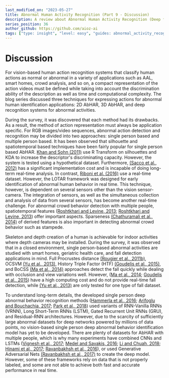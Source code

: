 ```yaml
---  
last_modified_on: "2023-05-27"
title: Abnormal Human Activity Recognition (Part 9 - Discussion)
description: A review about Abnormal Human Activity Recognition (Deep features based) (cont.).
series_position: 36
author_github: https://github.com/aioz-ai
tags: ["type: insight", "level: easy", "guides: abnormal_activity_recognition"]
---  
```

# Discussion

For vision-based human action recognition systems that classify human actions as normal or abnormal in a variety of applications such as AAL, smart homes, crowd analysis, and so on, a compact representation of the action videos must be defined while taking into account the discrimination ability of the description as well as time and computational complexity. The blog series discussed three techniques for expressing actions for abnormal human identification applications: 2D AbHAR, 3D AbHAR, and deep recognition systems for abnormal activities.

During the survey, it was discovered that each method had its drawbacks. As a result, the method of action representation must always be application specific. For RGB images/video sequences, abnormal action detection and recognition may be divided into two approaches: single person based and multiple person based. It has been observed that silhouette and spatiotemporal based techniques have been fairly popular for single person based AbHAR. [Khan and Sohn (2011)](https://ieeexplore.ieee.org/abstract/document/6131162) use R Transform on silhouettes and KDA to increase the descriptor's discriminating capacity. However, the system is tested using a hypothetical dataset. Furthermore, [(Sacco et al., 2012)](https://www.tandfonline.com/doi/full/10.2147/CIA.S36297) has a significant implementation cost and is incapable of doing long-term real-time analysis. In contrast, [Riboni et al. (2016)](https://ieeexplore.ieee.org/document/7457139) use a real-time dataset. However, the LOTAR framework was designed for early identification of abnormal human behavior in real time. This technique, however, is dependent on several sensors other than the vision sensor-camera. The integration of sensors, as well as the simultaneous collection and analysis of data from several sensors, has become another real-time challenge. For abnormal crowd behavior detection with multiple people, spatiotemporal features ([Roshtkhari and Levine, 2013](https://www.sciencedirect.com/science/article/abs/pii/S1077314213001239); [Roshtkhari and Levine, 2013](https://openaccess.thecvf.com/content_cvpr_2013/papers/Roshtkhari_Online_Dominant_and_2013_CVPR_paper.pdf)) offer important aspects. Sparseness [(Chathuramali et al., 2014)](https://ieeexplore.ieee.org/document/7069592) of derived features is also important in detecting abnormal crowd behavior such as stampede.

Skeleton and depth creation of a human is achievable for indoor activities where depth cameras may be installed. During the survey, it was observed that in a closed environment, single person-based abnormal activities are studied with smart homes, geriatric health care, and fall detection applications in mind. Full Procrustes distance [(Rougier et al., 2011b)](https://ieeexplore.ieee.org/document/5733403), OCSVM [(Yu et al., 2013)](https://ieeexplore.ieee.org/abstract/document/6566012), History Triple Factor (HTF) [(Goudelis et al., 2015)](https://dl.acm.org/doi/10.1145/2769493.2769562), and BoCSS [(Ma et al., 2014)](https://ieeexplore.ieee.org/document/6730899) approaches detect the fall quickly while dealing with occlusion and view variations well. However, ([Ma et al., 2014](https://ieeexplore.ieee.org/document/6730899); [Goudelis et al., 2015](https://dl.acm.org/doi/10.1145/2769493.2769562)) have a high computing cost and do not provide real-time fall detection, while [(Yu et al., 2013)](https://ieeexplore.ieee.org/abstract/document/6566012) are only tested for one type of fall dataset.

To understand long-term details, the developed single person deep abnormal behavior recognition methods ([Hammerla et al., 2016](https://dl.acm.org/doi/10.5555/3060832.3060835); [Arifoglu and Bouchachia, 2017](https://www.sciencedirect.com/science/article/pii/S1877050917313005); [Park et al., 2018](https://ieeexplore.ieee.org/document/8355147)) used variants of RNN-Vanilla RNNs (VRNN), Long Short-Term RNNs (LSTM), Gated Recurrent Unit RNNs (GRU), and Residual-RNN architectures. However, due to the scarcity of sufficiently large abnormal datasets for deep networks powered by millions of data points, no vision-based single person deep abnormal behavior identification model has yet to be developed. There are plenty of datasets for AbHAR with multiple people, which is why many experiments have combined CNNs and LSTMs ([Vignesh et al., 2017](https://openaccess.thecvf.com/content_cvpr_2017_workshops/w34/papers/Vignesh_Abnormal_Event_Detection_CVPR_2017_paper.pdf); [Medel and Savakis, 2016](https://arxiv.org/abs/1612.00390); [Li and Chuah, 2018](https://ieeexplore.ieee.org/document/8354150?denied=); [Hinami et al., 2017](https://openaccess.thecvf.com/content_ICCV_2017/papers/Hinami_Joint_Detection_and_ICCV_2017_paper.pdf); [Ravanbakhsh et al., 2016](https://ieeexplore.ieee.org/document/8354292)), or used Generative Adversarial Nets [(Ravanbakhsh et al., 2017)](https://ieeexplore.ieee.org/document/8296547/) to create the deep model. However, some of these frameworks rely on data that is not properly labeled, and some are not able to achieve both fast and accurate performance in real time.
